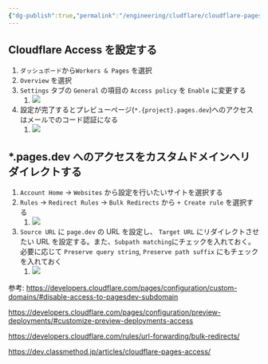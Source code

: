 ```yaml
---
{"dg-publish":true,"permalink":"/engineering/cludflare/cloudflare-pages-pages-dev/","noteIcon":"","created":"2024-12-24T00:27:29.210+09:00"}
---
```



## Cloudflare Access を設定する
1. `ダッシュボード`から`Workers & Pages` を選択
2. `Overview` を選択
3. `Settings` タブの `General` の項目の `Access policy` を `Enable` に変更する
	1. ![](/img/user/Engineering/Cludflare/Cloudflare-Pages-.pages.dev-access.png)
4. 設定が完了するとプレビューページ(`*.{project}.pages.dev`)へのアクセスはメールでのコード認証になる
	1. ![](/img/user/Engineering/Cludflare/Cloudflare-Pages-.pages.dev-access-01.png)

## \*.pages.dev へのアクセスをカスタムドメインへリダイレクトする
1. `Account Home` -> `Websites` から設定を行いたいサイトを選択する
2. `Rules` -> `Redirect Rules` -> `Bulk Redirects` から `+ Create rule` を選択する
	1. ![](/img/user/Engineering/Cludflare/Cloudflare-Pages-.pages.dev-access-03.png)
3. `Source URL` に `page.dev` の URL を設定し、 `Target URL` にリダイレクトさせたい URL を設定する。また、`Subpath matching`にチェックを入れておく。必要に応じて `Preserve query string`, `Preserve path suffix` にもチェックを入れておく
	1. ![](/img/user/Engineering/Cludflare/Cloudflare-Pages-.pages.dev-access-02.png)


参考:
https://developers.cloudflare.com/pages/configuration/custom-domains/#disable-access-to-pagesdev-subdomain

https://developers.cloudflare.com/pages/configuration/preview-deployments/#customize-preview-deployments-access

https://developers.cloudflare.com/rules/url-forwarding/bulk-redirects/

https://dev.classmethod.jp/articles/cloudflare-pages-access/